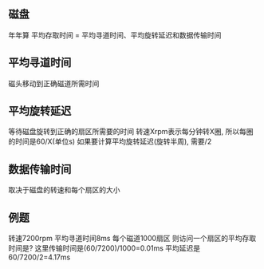 

## 磁盘
年年算
平均存取时间 = 平均寻道时间、平均旋转延迟和数据传输时间

## 平均寻道时间
磁头移动到正确磁道所需时间

## 平均旋转延迟
等待磁盘旋转到正确的扇区所需要的时间
转速Xrpm表示每分钟转X圈, 所以每圈的时间是60/X(单位s)
如果要计算平均旋转延迟(旋转半周), 需要/2

## 数据传输时间
取决于磁盘的转速和每个扇区的大小

## 例题
转速7200rpm
平均寻道时间8ms
每个磁道1000扇区
则访问一个扇区的平均存取时间是?
这里传输时间是(60/7200)/1000=0.01ms
平均延迟是60/7200/2=4.17ms
